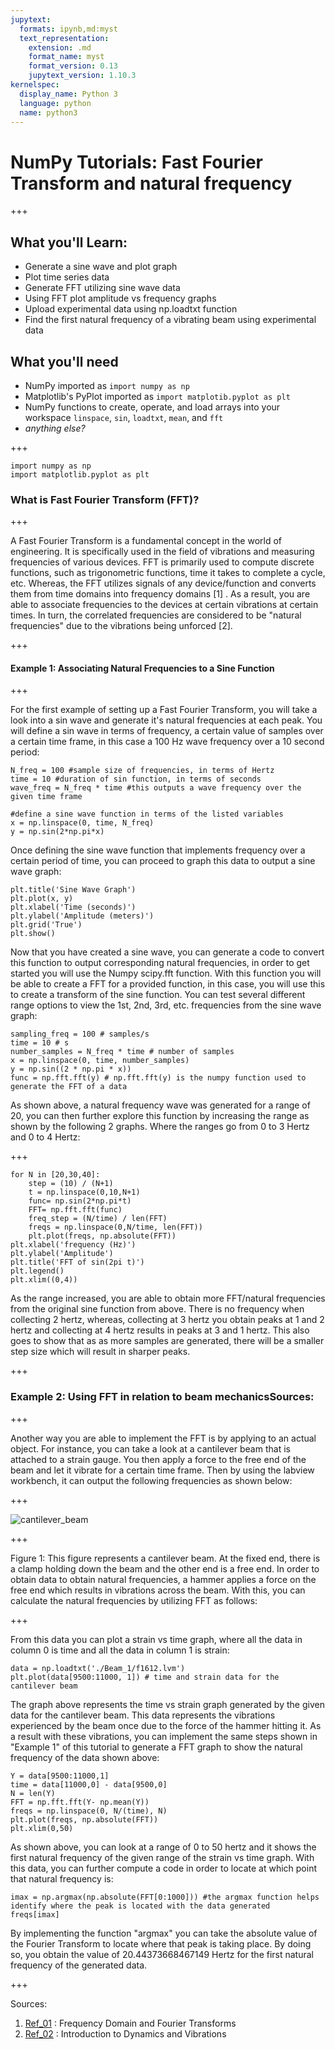 ```yaml
---
jupytext:
  formats: ipynb,md:myst
  text_representation:
    extension: .md
    format_name: myst
    format_version: 0.13
    jupytext_version: 1.10.3
kernelspec:
  display_name: Python 3
  language: python
  name: python3
---
```




# NumPy Tutorials: Fast Fourier Transform and natural frequency

+++

## What you'll Learn:
 - Generate a sine wave and plot graph
 - Plot time series data
 - Generate FFT utilizing sine wave data
 - Using FFT plot amplitude vs frequency graphs
 - Upload experimental data using np.loadtxt function
 - Find the first natural frequency of a vibrating beam using experimental data

## What you'll need

- NumPy imported as `import numpy as np`
- Matplotlib's PyPlot imported as `import matplotib.pyplot as plt`
- NumPy functions to create, operate, and load arrays into your workspace `linspace`, `sin`, `loadtxt`, `mean`, and `fft`
- _anything else?_

+++

```{code-cell} ipython3
import numpy as np
import matplotlib.pyplot as plt
```

### What is Fast Fourier Transform (FFT)?

+++

   A Fast Fourier Transform is a fundamental concept in the world of
   engineering. It is specifically used in the field of vibrations and
   measuring frequencies of various devices. FFT is primarily used to
   compute discrete functions, such as trigonometric functions, time it
   takes to complete a cycle, etc. Whereas, the FFT utilizes signals of
   any device/function and converts them from time domains into
   frequency domains [1] . As a result, you are able to associate
   frequencies to the devices at certain vibrations at certain times. In
   turn, the correlated frequencies are considered to be "natural
   frequencies" due to the vibrations being unforced [2]. 
   

+++

#### Example 1: Associating Natural Frequencies to a Sine Function

+++

For the first example of setting up a Fast Fourier Transform, you will
take a look into a sin wave and generate it's natural frequencies at
each peak.  You will define a sin wave in terms of frequency, a certain
value of samples over a certain time frame, in this case a 100 Hz wave
frequency over a 10 second period:

```{code-cell} ipython3
N_freq = 100 #sample size of frequencies, in terms of Hertz
time = 10 #duration of sin function, in terms of seconds
wave_freq = N_freq * time #this outputs a wave frequency over the given time frame

#define a sine wave function in terms of the listed variables
x = np.linspace(0, time, N_freq)
y = np.sin(2*np.pi*x)
```

Once defining the sine wave function that implements frequency over a
certain period of time, you can proceed to graph this data to output a
sine wave graph:

```{code-cell} ipython3
plt.title('Sine Wave Graph')
plt.plot(x, y)
plt.xlabel('Time (seconds)')
plt.ylabel('Amplitude (meters)')
plt.grid('True')
plt.show()
```

Now that you have created a sine wave, you can generate a code to
convert this function to output corresponding natural frequencies, in
order to get started you will use the Numpy scipy.fft function. With
this function you will be able to create a FFT for a provided function,
in this case, you will use this to create a transform of the sine
function. You can test several different range options to view the 1st,
2nd, 3rd, etc. frequencies from the sine wave graph:

```{code-cell} ipython3
sampling_freq = 100 # samples/s
time = 10 # s
number_samples = N_freq * time # number of samples
x = np.linspace(0, time, number_samples)
y = np.sin((2 * np.pi * x))
func = np.fft.fft(y) # np.fft.fft(y) is the numpy function used to generate the FFT of a data
```

As shown above, a natural frequency wave was generated for a range of
20, you can then further explore this function by increasing the range
as shown by the following 2 graphs. Where the ranges go from 0 to 3
Hertz and 0 to 4 Hertz:

+++

```{code-cell} ipython3
for N in [20,30,40]:
    step = (10) / (N+1)
    t = np.linspace(0,10,N+1)
    func= np.sin(2*np.pi*t)
    FFT= np.fft.fft(func)
    freq_step = (N/time) / len(FFT)
    freqs = np.linspace(0,N/time, len(FFT))
    plt.plot(freqs, np.absolute(FFT))
plt.xlabel('frequency (Hz)')
plt.ylabel('Amplitude')
plt.title('FFT of sin(2pi t)')
plt.legend()
plt.xlim((0,4))
```

As the range increased, you are able to obtain more FFT/natural
frequencies from the original sine function from above. There is no
frequency when collecting 2 hertz, whereas, collecting at 3 hertz you
obtain peaks at 1 and 2 hertz and collecting at 4 hertz results in peaks
at 3 and 1 hertz.  This also goes to show that as as more samples are
generated, there will be a smaller step size which will result in
sharper peaks.

+++

### Example 2: Using FFT in relation to beam mechanicsSources:

        

+++

Another way you are able to implement the FFT is by applying to an
actual object. For instance, you can take a look at a cantilever beam
that is attached to a strain gauge. You then apply a force to the free
end of the beam and let it vibrate for a certain time frame. Then by
using the labview workbench, it can output the following frequencies as
shown below:

+++

![cantilever_beam](./beam.png)

+++

Figure 1: This figure represents a cantilever beam. At the fixed end,
there is a clamp holding down the beam and the other end is a free end.
In order to obtain data to obtain natural frequencies, a hammer applies
a force on the free end which results in vibrations across the beam.
With this, you can calculate the natural frequencies by utilizing FFT as
follows:

+++

From this data you can plot a strain vs time graph, where all the data
in column 0 is time and all the data in column 1 is strain:

```{code-cell} ipython3
data = np.loadtxt('./Beam_1/f1612.lvm')
plt.plot(data[9500:11000, 1]) # time and strain data for the cantilever beam
```

The graph above represents the time vs strain graph generated by the
given data for the cantilever beam. This data represents the vibrations
experienced by the beam once due to the force of the hammer hitting it.
As a result with these vibrations, you can implement the same steps
shown in "Example 1" of this tutorial to generate a FFT graph to show
the natural frequency of the data shown above:

```{code-cell} ipython3
Y = data[9500:11000,1]
time = data[11000,0] - data[9500,0]
N = len(Y)
FFT = np.fft.fft(Y- np.mean(Y))
freqs = np.linspace(0, N/(time), N)
plt.plot(freqs, np.absolute(FFT))
plt.xlim(0,50)
```

As shown above, you can look at a range of 0 to 50 hertz and it shows
the first natural frequency of the given range of the strain vs time
graph. With this data, you can further compute a code in order to locate
at which point that natural frequency is:

```{code-cell} ipython3
imax = np.argmax(np.absolute(FFT[0:1000])) #the argmax function helps identify where the peak is located with the data generated
freqs[imax]
```

By implementing the function "argmax" you can take the absolute value of
the Fourier Transform to locate where that peak is taking place. By
doing so, you obtain the value of 20.44373668467149 Hertz for the first
natural frequency of the generated data.

+++

Sources:
1. [Ref_01](https://www.princeton.edu/~cuff/ele201/kulkarni_text/frequency.pdf) : Frequency Domain and Fourier Transforms 
2. [Ref_02](https://www.brown.edu/Departments/Engineering/Courses/En4/Notes/vibrations_free_undamped/vibrations_free_undamped.htm) : Introduction to Dynamics and Vibrations
